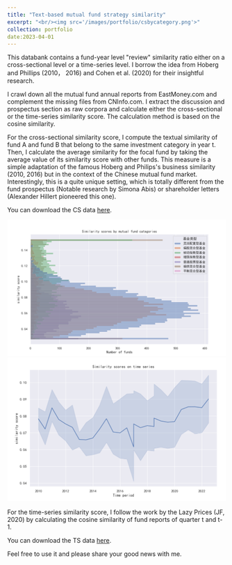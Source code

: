 ```yaml
---
title: "Text-based mutual fund strategy similarity"
excerpt: "<br/><img src='/images/portfolio/csbycategory.png'>"
collection: portfolio
date:2023-04-01
---
```

This databank contains a fund-year level "review" similarity ratio either on a cross-sectional level or a time-series level. I borrow the idea from Hoberg and Phillips (2010， 2016) and Cohen et al. (2020) for their insightful research. 

I crawl down all the mutual fund annual reports from EastMoney.com and complement the missing files from CNInfo.com. I extract the discussion and prospectus section as raw corpora and calculate either the cross-sectional or the time-series similarity score. The calculation method is based on the cosine similarity. 

For the cross-sectional similarity score, I compute the textual similarity of fund A and fund B that belong to the same investment category in year t. Then, I calculate the average similarity for the focal fund by taking the average value of its similarity score with other funds. This measure is a simple adaptation of the famous Hoberg and Philips's business similarity (2010, 2016) but in the context of the Chinese mutual fund market. Interestingly, this is a quite unique setting, which is totally different from the fund prospectus (Notable research by Simona Abis) or shareholder letters (Alexander Hillert pioneered this one).

You can download the CS data [here](https://github.com/thegreenflamingo/academicpages.github.io/blob/master/_portfolio/databank/avg_cross_sim_annual.csv).

![csbycategory](/images/portfolio/csbycategory.png) 
![timeseries](/images/portfolio/timeseries.png)

For the time-series similarity score, I follow the work by the Lazy Prices (JF, 2020) by calculating the cosine similarity of fund reports of quarter t and t-1. 

You can download the TS data [here](https://github.com/thegreenflamingo/academicpages.github.io/blob/master/_portfolio/databank/time_series_sim_score.csv).

Feel free to use it and please share your good news with me.


